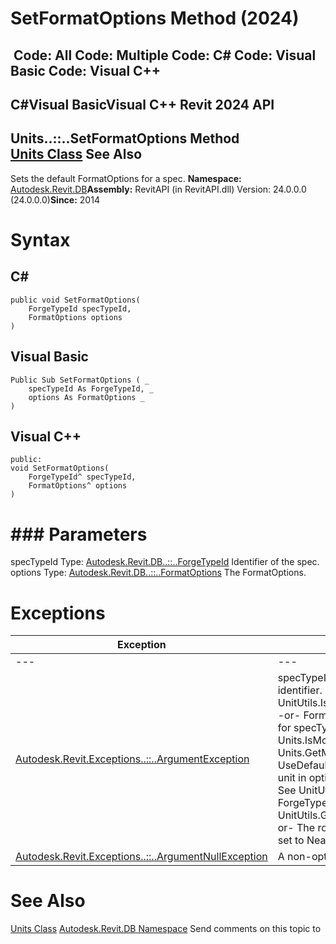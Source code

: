# SetFormatOptions Method (2024)

﻿
 Code: All Code: Multiple Code: C# Code: Visual Basic Code: Visual C++   
---  
C#Visual BasicVisual C++
Revit 2024 API  
---  
Units..::..SetFormatOptions Method   
[Units Class](89d89465-897f-4105-b935-27edf67aab3e.md "Units Class") See Also  
---  
Sets the default FormatOptions for a spec. 
**Namespace:** [Autodesk.Revit.DB](87546ba7-461b-c646-cbb1-2cb8f5bff8b2.md "Autodesk.Revit.DB Namespace")**Assembly:** RevitAPI (in RevitAPI.dll) Version: 24.0.0.0 (24.0.0.0)**Since:** 2014 
# Syntax
C#  
---  
```text
public void SetFormatOptions(
	ForgeTypeId specTypeId,
	FormatOptions options
)
```
  
Visual Basic  
---  
```text
Public Sub SetFormatOptions ( _
	specTypeId As ForgeTypeId, _
	options As FormatOptions _
)
```
  
Visual C++  
---  
```text
public:
void SetFormatOptions(
	ForgeTypeId^ specTypeId, 
	FormatOptions^ options
)
```
  
# ### Parameters
specTypeId
    Type: [Autodesk.Revit.DB..::..ForgeTypeId](d9fcf276-9566-de83-2b0b-d89b65ccc8af.md "ForgeTypeId Class") Identifier of the spec. 
options
    Type: [Autodesk.Revit.DB..::..FormatOptions](70f78207-1109-3906-8e67-cd27df1f0ae8.md "FormatOptions Class") The FormatOptions. 
# Exceptions
| Exception | Condition |
| --- | --- |
| --- | --- |
| [Autodesk.Revit.Exceptions..::..ArgumentException](2e6e4206-97a8-dd4b-df5d-4269f4bb6088.md "ArgumentException Class") | specTypeId is not a measurable spec identifier. See UnitUtils.IsMeasurableSpec(ForgeTypeId). -or- FormatOptions cannot be modified for specTypeId. See Units.IsModifiableSpec(ForgeTypeId) and Units.GetModifiableSpecs(). -or- UseDefault is true in options. -or- The unit in options is not valid for specTypeId. See UnitUtils.IsValidUnit(ForgeTypeId, ForgeTypeId) and UnitUtils.GetValidUnits(ForgeTypeId). -or- The rounding method in options is not set to Nearest. |
| [Autodesk.Revit.Exceptions..::..ArgumentNullException](631e1424-60f4-929b-4e52-dda9dcd26316.md "ArgumentNullException Class") | A non-optional argument was null |

# See Also
[Units Class](89d89465-897f-4105-b935-27edf67aab3e.md "Units Class")
[Autodesk.Revit.DB Namespace](87546ba7-461b-c646-cbb1-2cb8f5bff8b2.md "Autodesk.Revit.DB Namespace")
Send comments on this topic to 